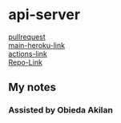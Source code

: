 # api-server

[pullrequest]()  
[main-heroku-link]()  
[actions-link]()  
[Repo-Link]()

## My notes



### Assisted by Obieda Akilan